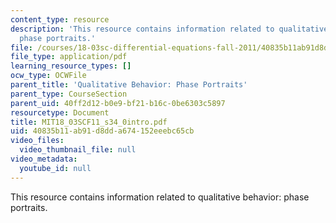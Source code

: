 ```yaml
---
content_type: resource
description: 'This resource contains information related to qualitative behavior:
  phase portraits.'
file: /courses/18-03sc-differential-equations-fall-2011/40835b11ab91d8dda674152eeebc65cb_MIT18_03SCF11_s34_0intro.pdf
file_type: application/pdf
learning_resource_types: []
ocw_type: OCWFile
parent_title: 'Qualitative Behavior: Phase Portraits'
parent_type: CourseSection
parent_uid: 40ff2d12-b0e9-bf21-b16c-0be6303c5897
resourcetype: Document
title: MIT18_03SCF11_s34_0intro.pdf
uid: 40835b11-ab91-d8dd-a674-152eeebc65cb
video_files:
  video_thumbnail_file: null
video_metadata:
  youtube_id: null
---
```

This resource contains information related to qualitative behavior: phase portraits.

